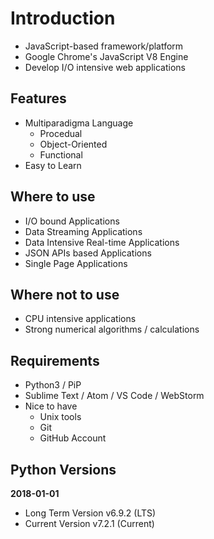 # Introduction

* JavaScript-based framework/platform
* Google Chrome's JavaScript V8 Engine
* Develop I/O intensive web applications

## Features

* Multiparadigma Language
  * Procedual
  * Object-Oriented
  * Functional
* Easy to Learn

## Where to use

* I/O bound Applications
* Data Streaming Applications
* Data Intensive Real-time Applications
* JSON APIs based Applications
* Single Page Applications

## Where not to use

* CPU intensive applications
* Strong numerical algorithms / calculations

## Requirements

* Python3 / PiP
* Sublime Text / Atom / VS Code / WebStorm
* Nice to have
  * Unix tools
  * Git
  * GitHub Account

## Python Versions

**2018-01-01**

* Long Term Version v6.9.2 (LTS)
* Current Version v7.2.1 (Current)
